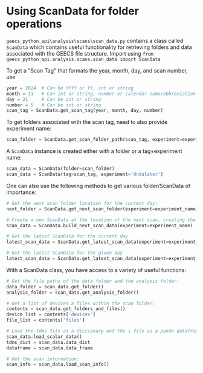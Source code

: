 # Using ScanData for folder operations

`geecs_python_api\analysis\scans\scan_data.py` contains a class called `ScanData` which contains useful functionality for
retrieving folders and data associated with the GEECS file structure.  Import using `from geecs_python_api.analysis.scans.scan_data import ScanData`

To get a "Scan Tag" that formats the year, month, day, and scan number, use
```python
year = 2024  # Can be YYYY or YY, int or string
month = 11   # Can int or string, number or calendar name/abbreviation
day = 21     # Can be int or string
number = 5   # Can be int or string
scan_tag = ScanData.get_scan_tag(year, month, day, number)
```

To get folders associated with the scan tag, need to also provide experiment name:
```python
scan_folder = ScanData.get_scan_folder_path(scan_tag, experiment=experiment_name)
```

A `ScanData` instance is created either with a folder or a tag+experiment name:
```python
scan_data = ScanData(folder=scan_folder)
scan_data = ScanData(tag=scan_tag, experiment='Undulator')
```

One can also use the following methods to get various folder/ScanData of importance:
```python
# Get the next scan folder location for the current day:    
next_folder = ScanData.get_next_scan_folder(experiment=experiment_name)

# Create a new ScanData at the location of the next scan, creating the folder in the process
scan_data = ScanData.build_next_scan_data(experiment=experiment_name)

# Get the latest ScanData for the current day
latest_scan_data = ScanData.get_latest_scan_data(experiment=experiment_name)

# Get the latest ScanData for the given day
latest_scan_data = ScanData.get_latest_scan_data(experiment=experiment_name, year=2024, month=11, day=21)
```

With a ScanData class, you have access to a variety of useful functions:
```python
# Get the file paths of the data folder and the analysis folder:
data_folder = scan_data.get_folder()
analysis_folder = scan_data.get_analysis_folder()

# Get a list of devices a files within the scan folder:
contents = scan_data.get_folders_and_files()
device_list = contents['devices']
file_list = contents['files']

# Load the tdms file as a dictionary and the s file as a panda dataframe:
scan_data.load_scalar_data()
tdms_dict = scan_data.data_dict
dataframe = scan_data.data_frame

# Get the scan information:
scan_info = scan_data.load_scan_info()
```